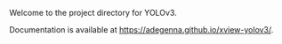 Welcome to the project directory for YOLOv3.

Documentation is available at https://adegenna.github.io/xview-yolov3/.
